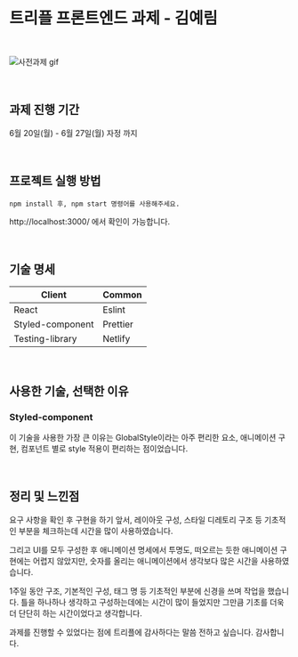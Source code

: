 # 트리플 프론트엔드 과제 - 김예림

<br />

![사전과제 gif](https://user-images.githubusercontent.com/95286903/175789644-523c3c46-b755-477f-b146-76a57c2ad33c.gif)

<br />

## 과제 진행 기간

6월 20일(월) - 6월 27일(월) 자정 까지

<br />

## 프로젝트 실행 방법

```
npm install 후, npm start 명령어를 사용해주세요.
```

http://localhost:3000/ 에서 확인이 가능합니다.

<br />

## 기술 명세

| Client           | Common   |
| ---------------- | -------- |
| React            | Eslint   |
| Styled-component | Prettier |
| Testing-library  | Netlify  |

<br />

## 사용한 기술, 선택한 이유

### Styled-component

이 기술을 사용한 가장 큰 이유는 GlobalStyle이라는 아주 편리한 요소, 애니메이션 구현, 컴포넌트 별로 style 적용이 편리하는 점이었습니다.

<br />

## 정리 및 느낀점

요구 사항을 확인 후 구현을 하기 앞서, 레이아웃 구성, 스타일 디레토리 구조 등 기초적인 부분을 체크하는데 시간을 많이 사용하였습니다.

그리고 UI를 모두 구성한 후 애니메이션 명세에서 투명도, 떠오르는 듯한 애니메이션 구현에는 어렵지 않았지만, 숫자를 올리는 애니메이션에서 생각보다 많은 시간을 사용하였습니다.

1주일 동안 구조, 기본적인 구성, 태그 명 등 기초적인 부분에 신경을 쓰며 작업을 했습니다. 틀을 하나하나 생각하고 구성하는데에는 시간이 많이 들었지만 그만큼 기초를 더욱더 단단히 하는 시간이었다고 생각합니다.

과제를 진행할 수 있었다는 점에 트리플에 감사하다는 말씀 전하고 싶습니다.
감사합니다.
